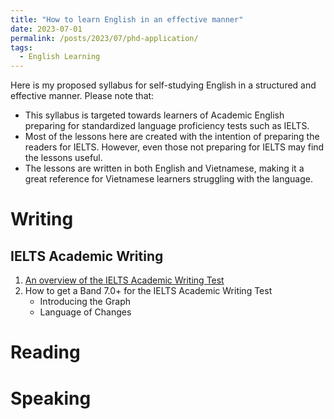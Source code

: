 ```yaml
---
title: "How to learn English in an effective manner"
date: 2023-07-01
permalink: /posts/2023/07/phd-application/
tags:
  - English Learning
---
```


Here is my proposed syllabus for self-studying English in a structured and effective manner. Please note that:
* This syllabus is targeted towards learners of Academic English preparing for standardized language proficiency tests such as IELTS. 
* Most of the lessons here are created with the intention of preparing the readers for IELTS. However, even those not preparing for IELTS may find the lessons useful.
* The lessons are written in both English and Vietnamese, making it a great reference for Vietnamese learners struggling with the language.

# Writing

## IELTS Academic Writing
1. [An overview of the IELTS Academic Writing Test](../_posts/2023-07-01-english-workshop/ielts-writing-overview.md)
2. How to get a Band 7.0+ for the IELTS Academic Writing Test
    * Introducing the Graph
    * Language of Changes

Reading
======

Speaking
======
